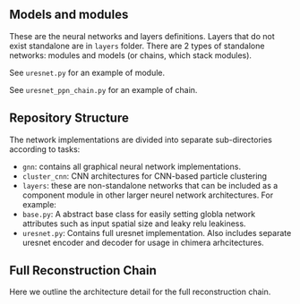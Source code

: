 ## Models and modules

These are the neural networks and layers definitions.
Layers that do not exist standalone are in `layers` folder.
There are 2 types of standalone networks: modules and models
(or chains, which stack modules).

See `uresnet.py` for an example of module.

See `uresnet_ppn_chain.py` for an example of chain.

## Repository Structure

The network implementations are divided into separate sub-directories according
to tasks:
 * `gnn`: contains all graphical neural network implementations.
 * `cluster_cnn`: CNN architectures for CNN-based particle clustering
 * `layers`: these are non-standalone networks that can be included as a
 component module in other larger neurel network architectures. For example:
  * `base.py`: A abstract base class for easily setting globla network attributes such as input spatial size and leaky relu leakiness.
  * `uresnet.py`: Contains full uresnet implementation. Also includes separate uresnet encoder and decoder for usage in chimera arhcitectures.


## Full Reconstruction Chain

Here we outline the architecture detail for the full reconstruction chain. 
